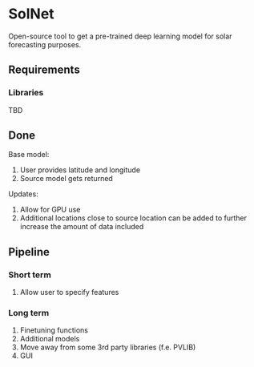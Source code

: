 # SolNet
Open-source tool to get a pre-trained deep learning model for solar forecasting purposes.

## Requirements

### Libraries
TBD

## Done

Base model:
1. User provides latitude and longitude
2. Source model gets returned

Updates:
1. Allow for GPU use
2. Additional locations close to source location can be added to further increase the amount of data included

## Pipeline

### Short term
1. Allow user to specify features

### Long term
1. Finetuning functions
2. Additional models
3. Move away from some 3rd party libraries (f.e. PVLIB)
4. GUI
